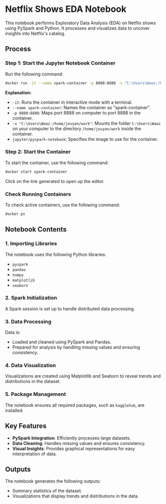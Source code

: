 # Netflix Shows EDA Notebook

This notebook performs Exploratory Data Analysis (EDA) on Netflix shows using PySpark and Python. It processes and visualizes data to uncover insights into Netflix's catalog.

## Process  

### Step 1: Start the Jupyter Notebook Container  
Run the following command:  
```bash
docker run -it --name spark-container -p 8888:8888 -v "C:\Users\Waaz:/home/jovyan/work" jupyter/pyspark-notebook
```  
**Explanation:**  
- `-it`: Runs the container in interactive mode with a terminal.  
- `--name spark-container`: Names the container as "spark-container".  
- `-p 8888:8888`: Maps port 8888 on computer to port 8888 in the container.  
- `-v "C:\Users\Waaz:/home/jovyan/work"`: Mounts the folder `C:\Users\Waaz` on your computer to the directory `/home/jovyan/work` inside the container.  
- `jupyter/pyspark-notebook`: Specifies the image to use for the container.

### Step 2: Start the Container  
To start the container, use the following command:  
```bash
docker start spark-container
```  
Click on the link generated to open up the editor.


### Check Running Containers  
To check active containers, use the following command:  
```bash
docker ps
```  

## Notebook Contents  

### 1. Importing Libraries  
The notebook uses the following Python libraries:  
- `pyspark`  
- `pandas`  
- `numpy`  
- `matplotlib`  
- `seaborn`  

### 2. Spark Initialization  
A Spark session is set up to handle distributed data processing.

### 3. Data Processing  
Data is:  
- Loaded and cleaned using PySpark and Pandas.  
- Prepared for analysis by handling missing values and ensuring consistency.

### 4. Data Visualization  
Visualizations are created using Matplotlib and Seaborn to reveal trends and distributions in the dataset.

### 5. Package Management  
The notebook ensures all required packages, such as `kagglehub`, are installed.

## Key Features  

- **PySpark Integration**: Efficiently processes large datasets.  
- **Data Cleaning**: Handles missing values and ensures consistency.  
- **Visual Insights**: Provides graphical representations for easy interpretation of data.

## Outputs  

The notebook generates the following outputs:  
- Summary statistics of the dataset.  
- Visualizations that display trends and distributions in the data.
